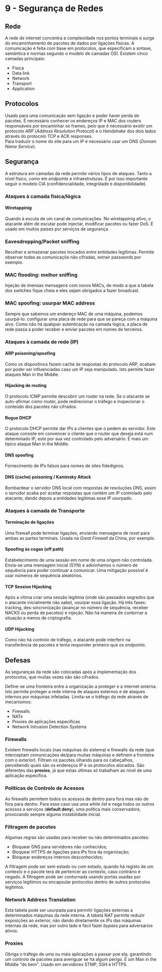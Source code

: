 # 9 - Segurança de Redes

## Rede

A rede de internet concentra a complexidade nos pontos terminais e surge do encaminhamento de pacotes de dados por ligações físicas. A comunicação é feita com base em protocolos, que especificam a sintaxe, semântica e normas segundo o modelo de camadas OSI. Existem cinco camadas principais:

- Física
- Data link
- Network
- Transport
- Application

## Protocolos

Usado para uma comunicação sem ligação e poder haver perda de pacotes. É necessário conhecer os endereços IP e MAC dos routers responsáveis por encaminhar os frames, pelo que é necessário existir um protocolo ARP (*Address Resolution Protocol*) e o *Handshake* dos dois lados através do protocolo TCP e ACK responses.<br>
Para traduzir o nome do site para um IP é necessário usar um DNS (*Domain Name Service*).

## Segurança

A estrutura em camadas da rede permite vários tipos de ataques. Tanto a nível físico, como em *endpoints* e infraestruturas. É por isso importante seguir o modelo CIA (confidencialidade, integridade e disponibilidade).

### Ataques à camada física/lógica

#### Wiretappinig

Quando à escuta de um canal de comunicações. No wiretappinig ativo, o atacante além de escutar pode injectar, modificar pacotes ou fazer DoS. É usado em muitos países por serviços de segurança.

### Eavesdropping/Packet sniffing

Recolher e armazenar pacotes trocados entre entidades legítimas. Permite observar todas as comunicaçõe não cifradas, extrair passwords por exemplo. 

### MAC flooding: melhor sniffing

Injeção de imensas mensagens com novos MACs, de modo a que a tabela dos switches fique cheia e eles sejam obrigados a fazer broadcast.

### MAC spoofing: usurpar MAC address

Sempre que sabemos um endereço MAC de uma máquina, podemos usurpá-lo: configurar uma placa de rede para que se pareça com a máquina alvo. Como não há qualquer autenticação na camada lógica, a placa de rede passa a poder receber e enviar pacotes em nomes de terceiros.

### Ataques à camada de rede (IP)

#### ARP poisoning/spoofing

Como os dispositivos fazem cache às respostas do protocolo ARP, acabam por poder ser influenciadas caso um IP seja manipulado. Isto permite fazer ataques Man in the Middle. 

#### Hijacking de routing

O protocolo ICMP permite descobrir um router na rede. Se o atacante se auto-afirmar como router, pode redirecionar o tráfego e inspecionar o conteúdo dos pacotes não cifrados. 

#### Rogue DHCP

O protocolo DHCP permite dar IPs a clientes que o pedem ao servidor. Este ataque consiste em convencer o cliente que o router que deseja está num determinado IP, este por sua vez controlado pelo adversário. É mais um típico ataque Man in the Middle.

#### DNS spoofing

Fornecimento de IPs falsos para nomes de sites fidedignos. 

#### DNS (cache) poisoning / Kaminsky Attack

Bombardear o servidor DNS local com respostas de resoluções DNS, assim o servidor acaba por aceitar respostas que contém um IP controlado pelo atacante, dando depois a entidades legítimas esse IP usurpado.

### Ataques à camada de Transporte

#### Terminação de ligações

Uma firewall pode terminar ligações, enviando mensagens de *reset* para ambas as partes terminais. Usada na *Great Firewall* da China, por exemplo.

#### Spoofing às cegas (off path)

Estabelecimento de uma sessão em nome de uma origem não controlada. Envia-se uma mensagem inicial (SYN) e adivinhamos o número de sequência para poder continuar a comunicar. Uma mitigação possível é usar números de sequência aleatórios.

#### TCP Session Hijacking

Após a vítima criar uma sessão legítima (onde são passados segredos que o atacante inicialmente não sabe), usurpar essa ligação. Há três fases: tracking, des-sincronização (avançar no número de sequência, receber NACKS ou perda de pacotes) e injeção. Não há maneira de contornar a situação a menos de criptografia. 

#### UDP Hijacking

Como não há controlo de tráfego, o atacante pode interferir na transferência de pacotes e tenta responder primeiro que os *endpoints*.

## Defesas

As seguranças da rede são colocadas após a implementação dos protocolos, que muitas vezes não são cifrados.

Define-se uma fronteira entre a organização a proteger e a internet externa. Isto permite proteger a rede interna de ataques externos e de ataques internos por máquinas infetadas. Limita-se o tráfego da rede através de mecanismos:
- Firewalls
- NATs
- Proxies de aplicações especificas
- Network Intrusion Detection Systems

### Firewalls

Existem firewalls locais (nas máquinas do sistema) e firewalls da rede (que interceptam comunicações de/para muitas máquinas e definem a fronteira com o exterior). Filtram os pacotes olhando para os cabeçalhos, percebendo quais são os endereços IP e os protocolos alocados. São diferentes das **proxies**, já que estas últimas só trabalham ao nível de uma aplicação específica.

### Políticas de Controlo de Acessos

As firewalls permitem todos os acessos de dentro para fora mas não de fora para dentro. Para esse caso usa uma *white list* e nega todos os outros acessos a serviços (**default deny**), uma política mais conservadora, provocando sempre alguma instabilidade inicial.

### Filtragem de pacotes

Algumas regras são usadas para receber ou não determinados pacotes:
- Bloquear DNS para servidores não conhecidos;
- Bloquear HTTPS de ligações para IPs fora da organização;
- Bloquear endereços internos desconhecidos;

A filtragem pode ser sem estado ou com estado, quando há registo de um contexto e o pacote terá de pertencer ao contexto, caso contrário é negado. A filtragem pode ser contornada usando portas usadas por serviços legítimos ou encapsular protocolos dentro de outros protocolos legítimos. 

### Network Address Translation

Esta tabela pode ser usurpada para permitir ligações externas a determinados máquinas da rede interna. A tabela NAT permite reduzir exposições ao exterior, não dando diretamente os IPs das máquinas internas da rede, mas por outro lado é fácil fazer *bypass* para adversários ativos. 

### Proxies

Obriga o tráfego de uma ou mais aplicações a passar poe ela, garantindo um controlo de pacotes para averiguar se há algum perigo. É um Man in the Middle "do bem". Usado em servidores STMP, SSH e HTTPS.

